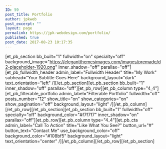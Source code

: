 ```yaml
---
ID: 59
post_title: Portfolio
author: jpkweb
post_excerpt: ""
layout: page
permalink: https://jpk-webdesign.com/portfolio/
published: true
post_date: 2017-08-23 10:17:35
---
```

[et_pb_section bb_built="1" fullwidth="on" specialty="off" background_image="https://elegantthemesimages.com/images/premade/d2-placeholder-1920.png" inner_shadow="off" parallax="off"][et_pb_fullwidth_header admin_label="Fullwidth Header" title="My Work" subhead="Your Subtitle Goes Here" background_layout="dark" text_orientation="left" /][/et_pb_section][et_pb_section bb_built="1" inner_shadow="off" parallax="off"][et_pb_row][et_pb_column type="4_4"][et_pb_filterable_portfolio admin_label="Filterable Portfolio" fullwidth="off" posts_number="12" show_title="on" show_categories="on" show_pagination="off" background_layout="light" /][/et_pb_column][/et_pb_row][/et_pb_section][et_pb_section bb_built="1" fullwidth="off" specialty="off" background_color="#f7f7f7" inner_shadow="on" parallax="off"][et_pb_row][et_pb_column type="4_4"][et_pb_cta admin_label="Call To Action" title="Like What You See?" button_url="#" button_text="Contact Me" use_background_color="off" background_color="#108bf5" background_layout="light" text_orientation="center" /][/et_pb_column][/et_pb_row][/et_pb_section]